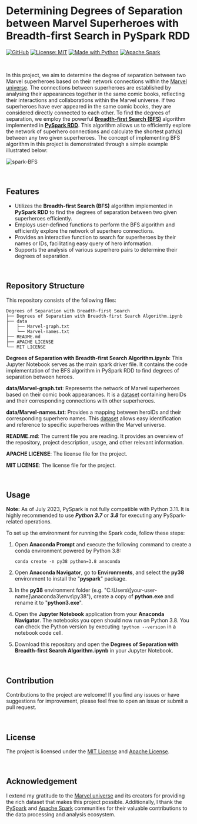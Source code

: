 # Determining Degrees of Separation between Marvel Superheroes with Breadth-first Search in PySpark RDD

[![GitHub](https://badgen.net/badge/icon/GitHub?icon=github&color=black&label)](https://github.com/MaxineXiong)
[![License: MIT](https://img.shields.io/badge/License-MIT-yellow.svg)](https://opensource.org/licenses/MIT)
[![Made with Python](https://img.shields.io/static/v1?label=Python&message=>+3.6%2C+<%3D+3.8&color=%233776AB&logo=python&logoColor=white)](https://www.python.org)
[![Apache Spark](https://img.shields.io/static/v1?label=&message=Apache+Spark&color=%23000000&logo=Apache+Spark&logoColor=%23E25A1C)](https://spark.apache.org/)

<br>

In this project, we aim to determine the degree of separation between two Marvel superheroes based on their network connections within the [Marvel universe](https://www.marvel.com/). 
The connections between superheroes are established by analysing their appearances together in the same comic books, reflecting their interactions and collaborations 
within the Marvel universe. If two superheroes have ever appeared in the same comic books, they are considered directly connected to each other. To find the degrees of separation, 
we employ the powerful **[Breadth-first Search (BFS)](https://www.geeksforgeeks.org/breadth-first-search-or-bfs-for-a-graph/)** algorithm implemented in **[PySpark RDD](https://spark.apache.org/docs/latest/api/python/reference/api/pyspark.RDD.html)**. This algorithm allows us to efficiently explore the network of superhero connections 
and calculate the shortest path(s) between any two given superheroes. The concept of implementing BFS algorithm in this project is demonstrated through a simple example illustrated below:

![spark-BFS](https://github.com/MaxineXiong/Degrees-of-Separation-with-Breadth-first-Search/assets/55864839/ebf8fa3d-3726-47db-a716-e84baf19b509)

<br>

## **Features**

- Utilizes the **Breadth-first Search (BFS)** algorithm implemented in **PySpark RDD** to find the degrees of separation between two given superheroes efficiently.
- Employs user-defined functions to perform the BFS algorithm and efficiently explore the network of superhero connections.
- Provides an interactive function to search for superheroes by their names or IDs, facilitating easy query of hero information.
- Supports the analysis of various superhero pairs to determine their degrees of separation.

<br>

## **Repository Structure**

This repository consists of the following files:

```
Degrees of Separation with Breadth-first Search
├── Degrees of Separation with Breadth-first Search Algorithm.ipynb
├── data
│   ├── Marvel-graph.txt
│   └── Marvel-names.txt
├── README.md
├── APACHE LICENSE
└── MIT LICENSE
```
**Degrees of Separation with Breadth-first Search Algorithm.ipynb**: This Jupyter Notebook serves as the main spark driver file. It contains the code implementation of the BFS algorithm in PySpark RDD to find degrees of separation between heroes.

**data/Marvel-graph.txt**: Represents the network of Marvel superheroes based on their comic book appearances. It is a [dataset](https://www.projectpro.io/article/100-machine-learning-datasets-curated-for-you/407) containing heroIDs and their corresponding connections with other superheroes.

**data/Marvel-names.txt**: Provides a mapping between heroIDs and their corresponding superhero names. This [dataset](https://www.projectpro.io/article/100-machine-learning-datasets-curated-for-you/407) allows easy identification and reference to specific superheroes within the Marvel universe.

**README.md**: The current file you are reading. It provides an overview of the repository, project description, usage, and other relevant information.

**APACHE LICENSE**: The license file for the project.

**MIT LICENSE**: The license file for the project.

<br>

## **Usage**

**Note:** As of July 2023, PySpark is not fully compatible with Python 3.11. It is highly recommended to use ***Python 3.7*** or ***3.8*** for executing any PySpark-related operations.

To set up the environment for running the Spark code, follow these steps:

1. Open **Anaconda Prompt** and execute the following command to create a conda environment powered by Python 3.8:

   ```
   conda create -n py38 python=3.8 anaconda
   ```

3. Open **Anaconda Navigator**, go to **Environments**, and select the **py38** environment to install the "**pyspark**" package.
4. In the **py38** environment folder (e.g. "C:\Users\\[your-user-name]\anaconda3\envs\py38"), create a copy of **python.exe** and rename it to "**python3.exe**".
5. Open the **Jupyter Notebook** application from your **Anaconda Navigator**. The notebooks you open should now run on Python 3.8. You can check the Python version by executing `!python --version` in a notebook code cell.
6. Download this repository and open the **Degrees of Separation with Breadth-first Search Algorithm.ipynb** in your Jupyter Notebook.

<br>

## **Contribution**

Contributions to the project are welcome! If you find any issues or have suggestions for improvement, please feel free to open an issue or submit a pull request.

<br>

## **License**

The project is licensed under the [MIT License](https://choosealicense.com/licenses/mit/) and [Apache License](http://www.apache.org/licenses/).

<br>

## **Acknowledgement**

I extend my gratitude to the [Marvel universe](https://www.marvel.com/) and its creators for providing the rich dataset that makes this project possible. Additionally, I thank the [PySpark](https://spark.apache.org/docs/latest/api/python/#:~:text=PySpark%20is%20the%20Python%20API,for%20interactively%20analyzing%20your%20data.) and [Apache Spark](https://spark.apache.org/) communities for their valuable contributions to the data processing and analysis ecosystem.
